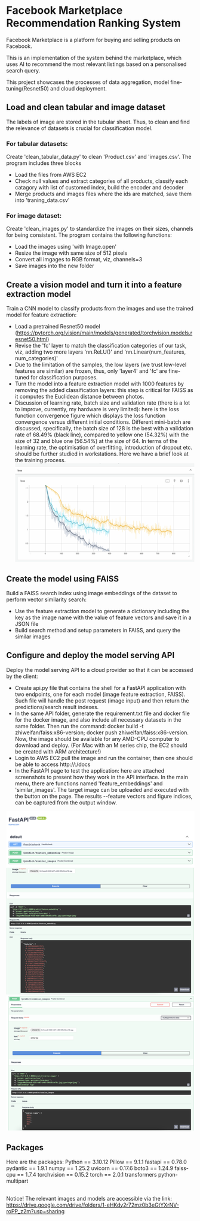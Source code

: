 # Facebook Marketplace Recommendation Ranking System
Facebook Marketplace is a platform for buying and selling products on Facebook.

This is an implementation of the system behind the marketplace, which uses AI to recommend the most relevant listings based on a personalised search query. 

This project showcases the processes of data aggregation, model fine-tuning(Resnet50) and cloud deployment.

## Load and clean tabular and image dataset
The labels of image are stored in the tubular sheet. Thus, to clean and find the relevance of datasets is crucial for classification model.

### For tabular datasets: 
Create 'clean_tabular_data.py' to clean 'Product.csv' and 'images.csv'. The program includes three blocks
- Load the files from AWS EC2
- Check null values and extract categories of all products, classify each catagory with list of customed index, build the encoder and decoder
- Merge products and images files where the ids are matched, save them into 'traning_data.csv'

### For image dataset:
Create 'clean_images.py' to standardize the images on their sizes, channels for being consistent. The program contains the following functions:
- Load the images using 'with Image.open' 
- Resize the image with same size of 512 pixels
- Convert all imgages to RGB format, viz, channels=3
- Save images into the new folder

## Create a vision model and turn it into a feature extraction model
Train a CNN model to classify products from the images and use the trained model for feature extraction:
- Load a pretrained Resnet50 model (https://pytorch.org/vision/main/models/generated/torchvision.models.resnet50.html)
- Revise the 'fc' layer to match the classification categories of our task, viz, adding two more layers 'nn.ReLU()' and 'nn.Linear(num_features, num_categories)'
- Due to the limitation of the samples, the low layers (we trust low-level features are similar) are frozen, thus, only 'layer4' and 'fc' are fine-tuned for classification purposes. 
- Turn the model into a feature extraction model with 1000 features by removing the added classification layers: this step is critical for FAISS as it computes the Euclidean distance between photos.
- Discussion of learning rate, batch size and validation rate (there is a lot to improve, currently, my hardware is very limited): here is the loss function convergence figure which displays the loss function convergence versus different initial conditions. Different mini-batch are discussed, specifically, the batch size of 128 is the best with a validation rate of 68.49% (black line), compared to yellow one (54.32%) with the size of 32 and blue one (56.54%) at the size of 64. In terms of the learning rate, the optimisation of overfitting, introduction of dropout etc. should be further studied in workstations. Here we have a brief look at the training process.
![loss function converged from different initial conditions](./documents/loss_func_fig.png)


## Create the model using FAISS
Build a FAISS search index using image embeddings of the dataset to perform vector similarity search:
- Use the feature extraction model to generate a dictionary including the key as the image name with the value of feature vectors and save it in a JSON file
- Build search method and setup parameters in FAISS, and query the similar images

## Configure and deploy the model serving API
Deploy the model serving API to a cloud provider so that it can be accessed by the client:
- Create api.py file that contains the shell for a FastAPI application with two endpoints, one for each model (image feature extraction, FAISS). Such file will handle the post request (image input) and then return the predictions/search result indexes.
- In the same API folder, generate the requirement.txt file and docker file for the docker image, and also include all necessary datasets in the same folder. Then run the command: docker build -t zhiweifan/faiss:x86-version; docker push zhiweifan/faiss:x86-version. Now, the image should be available for any AMD-CPU computer to download and deploy. (For Mac with an M series chip, the EC2 should be created with ARM architecture!)
- Login to AWS EC2 pull the image and run the container, then one should be able to access http://<EC2 IPv4 Public IP>:<Port>/docs
- In the FastAPI page to test the application: here are attached screenshots to present how they work in the API interface. In the main menu, there are functions named 'feature_embeddings' and 'similar_images'. The target image can be uploaded and executed with the button on the page. The results --feature vectors and figure indices, can be captured from the output window.


![FAISS_f1](./documents/api_interface.png)
![FAISS_f2](./documents/api_vector.png)
![FAISS_f3](./documents/api_faiss.png)





## Packages 
Here are the packages:
Python == 3.10.12
Pillow == 9.1.1
fastapi == 0.78.0
pydantic == 1.9.1
numpy == 1.25.2
uvicorn == 0.17.6
boto3 == 1.24.9
faiss-cpu == 1.7.4
torchvision == 0.15.2
torch == 2.0.1
transformers
python-multipart

##
Notice! The relevant images and models are accessible via the link:
https://drive.google.com/drive/folders/1-eHKdy2r72mz0b3eGtYXrNV-roPP_z2m?usp=sharing





 
